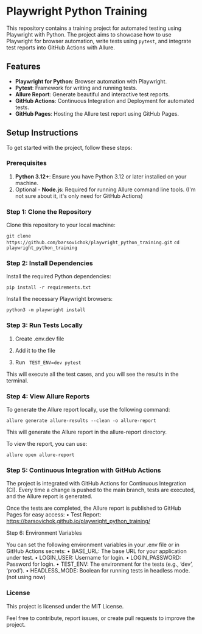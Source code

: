 # Playwright Python Training

This repository contains a training project for automated testing using Playwright with Python. The project aims to showcase how to use Playwright for browser automation, write tests using `pytest`, and integrate test reports into GitHub Actions with Allure.

## Features

- **Playwright for Python**: Browser automation with Playwright.
- **Pytest**: Framework for writing and running tests.
- **Allure Report**: Generate beautiful and interactive test reports.
- **GitHub Actions**: Continuous Integration and Deployment for automated tests.
- **GitHub Pages**: Hosting the Allure test report using GitHub Pages.

## Setup Instructions

To get started with the project, follow these steps:

### Prerequisites

1. **Python 3.12+**: Ensure you have Python 3.12 or later installed on your machine.
2. Optional - **Node.js**: Required for running Allure command line tools. (I'm not sure about it, it's only need for GitHub Actions)

### Step 1: Clone the Repository

Clone this repository to your local machine:


```git clone https://github.com/barsovichok/playwright_python_training.git```
```cd playwright_python_training```

### Step 2: Install Dependencies

Install the required Python dependencies:

```pip install -r requirements.txt```

Install the necessary Playwright browsers:

```python3 -m playwright install```

###  Step 3: Run Tests Locally

1) Create .env.dev file
2) Add it to the file

3) Run 
``` TEST_ENV=dev pytest```

This will execute all the test cases, and you will see the results in the terminal.

###  Step 4: View Allure Reports

To generate the Allure report locally, use the following command:

```allure generate allure-results --clean -o allure-report```

This will generate the Allure report in the allure-report directory.

To view the report, you can use:

```allure open allure-report```

### Step 5: Continuous Integration with GitHub Actions

The project is integrated with GitHub Actions for Continuous Integration (CI). Every time a change is pushed to the main branch, tests are executed, and the Allure report is generated.

Once the tests are completed, the Allure report is published to GitHub Pages for easy access:
	•	Test Report: https://barsovichok.github.io/playwright_python_training/

Step 6: Environment Variables

You can set the following environment variables in your .env file or in GitHub Actions secrets:
	•	BASE_URL: The base URL for your application under test.
	•	LOGIN_USER: Username for login.
	•	LOGIN_PASSWORD: Password for login.
	•	TEST_ENV: The environment for the tests (e.g., ‘dev’, ‘prod’).
	•	HEADLESS_MODE: Boolean for running tests in headless mode. (not using now)

### License

This project is licensed under the MIT License.

Feel free to contribute, report issues, or create pull requests to improve the project.
